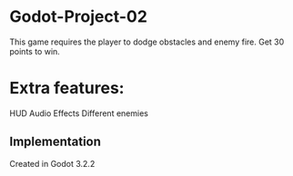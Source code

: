 # Godot-Project-02
This game requires the player to dodge obstacles and enemy fire. Get 30 points to win.

# Extra features:
HUD
Audio Effects
Different enemies


## Implementation
Created in Godot 3.2.2
